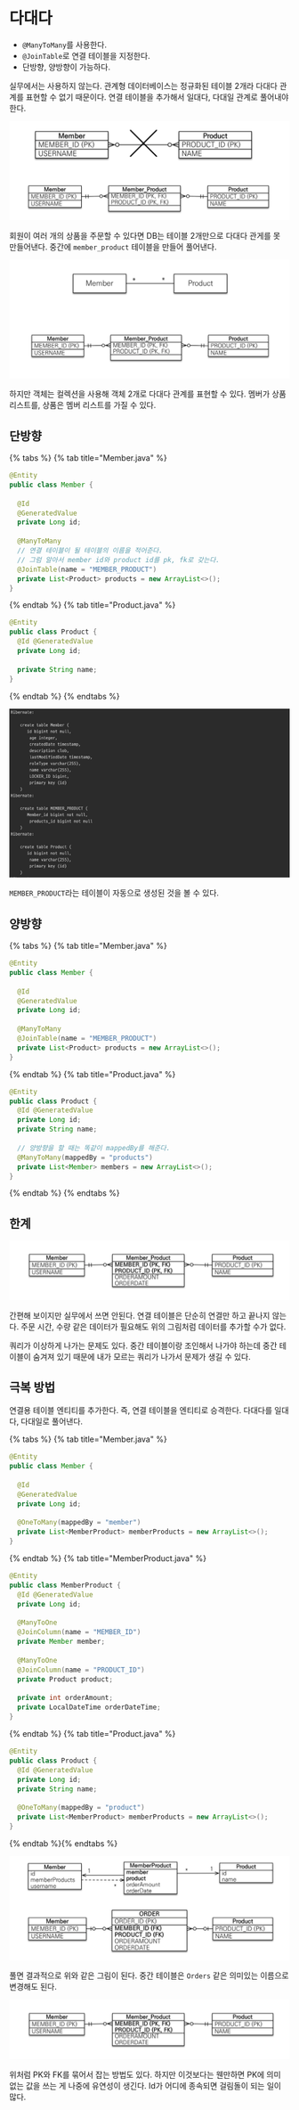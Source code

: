 # 다대다

- `@ManyToMany`를 사용한다.
- `@JoinTable`로 연결 테이블을 지정한다.
- 단방향, 양방향이 가능하다.

실무에서는 사용하지 않는다. 관계형 데이터베이스는 정규화된 테이블 2개라 다대다 관계를 표현할 수 없기 때문이다. 연결 테이블을 추가해서 일대다, 다대일 관계로 풀어내야 한다.

![](../../.gitbook/assets/kimyounghan-orm-jpa/06/screenshot%202021-03-20%20오후%203.15.11.png)
 
회원이 여러 개의 상품을 주문할 수 있다면 DB는 테이블 2개만으로 다대다 관게를 못 만들어낸다. 중간에 `member_product` 테이블을 만들어 풀어낸다.

![](../../.gitbook/assets/kimyounghan-orm-jpa/06/screenshot%202021-03-20%20오후%203.18.07.png)

하지만 객체는 컬렉션을 사용해 객체 2개로 다대다 관계를 표현할 수 있다. 멤버가 상품 리스트를, 상품은 멤버 리스트를 가질 수 있다.

## 단방향

{% tabs %} {% tab title="Member.java" %}

```java
@Entity
public class Member {

  @Id
  @GeneratedValue
  private Long id;

  @ManyToMany
  // 연결 테이블이 될 테이블의 이름을 적어준다.
  // 그럼 알아서 member id와 product id를 pk, fk로 갖는다.
  @JoinTable(name = "MEMBER_PRODUCT")
  private List<Product> products = new ArrayList<>();
}

```

{% endtab %} {% tab title="Product.java" %}

```java
@Entity
public class Product {
  @Id @GeneratedValue
  private Long id;

  private String name;
}

```

{% endtab %} {% endtabs %}

![](../../.gitbook/assets/kimyounghan-orm-jpa/06/screenshot%202021-03-20%20오후%203.28.18.png)

`MEMBER_PRODUCT`라는 테이블이 자동으로 생성된 것을 볼 수 있다.

## 양방향

{% tabs %} {% tab title="Member.java" %}

```java
@Entity
public class Member {

  @Id
  @GeneratedValue
  private Long id;

  @ManyToMany
  @JoinTable(name = "MEMBER_PRODUCT")
  private List<Product> products = new ArrayList<>();
}

```

{% endtab %} {% tab title="Product.java" %}

```java
@Entity
public class Product {
  @Id @GeneratedValue
  private Long id;
  private String name;

  // 양방향을 할 때는 똑같이 mappedBy를 해준다.
  @ManyToMany(mappedBy = "products")
  private List<Member> members = new ArrayList<>();
}

```

{% endtab %} {% endtabs %}

## 한계

![](../../.gitbook/assets/kimyounghan-orm-jpa/06/screenshot%202021-03-20%20오후%203.32.29%201.png)

간편해 보이지만 실무에서 쓰면 안된다. 연결 테이블은 단순히 연결만 하고 끝나지 않는다. 주문 시간, 수량 같은 데이터가 필요해도 위의 그림처럼 데이터를 추가할 수가 없다.

쿼리가 이상하게 나가는 문제도 있다. 중간 테이블이랑 조인해서 나가야 하는데 중간 테이블이 숨겨져 있기 때문에 내가 모르는 쿼리가 나가서 문제가 생길 수 있다.

## 극복 방법

연결용 테이블 엔티티를 추가한다. 즉, 연결 테이블을 엔티티로 승격한다. 다대다를 일대다, 다대일로 풀어낸다.

{% tabs %} {% tab title="Member.java" %}

```java
@Entity
public class Member {

  @Id
  @GeneratedValue
  private Long id;

  @OneToMany(mappedBy = "member")
  private List<MemberProduct> memberProducts = new ArrayList<>();
}

```

{% endtab %} {% tab title="MemberProduct.java" %}

```java
@Entity
public class MemberProduct {
  @Id @GeneratedValue
  private Long id;

  @ManyToOne
  @JoinColumn(name = "MEMBER_ID")
  private Member member;

  @ManyToOne
  @JoinColumn(name = "PRODUCT_ID")
  private Product product;

  private int orderAmount;
  private LocalDateTime orderDateTime;
}
```

{% endtab %} {% tab title="Product.java" %}

```java
@Entity
public class Product {
  @Id @GeneratedValue
  private Long id;
  private String name;

  @OneToMany(mappedBy = "product")
  private List<MemberProduct> memberProducts = new ArrayList<>();
}

```

{% endtab %}{% endtabs %}

![](../../.gitbook/assets/kimyounghan-orm-jpa/06/screenshot%202021-03-20%20오후%203.34.36.png)

풀면 결과적으로 위와 같은 그림이 된다. 중간 테이블은 `Orders` 같은 의미있는 이름으로 변경해도 된다.

![](../../.gitbook/assets/kimyounghan-orm-jpa/06/screenshot%202021-03-20%20오후%203.32.29%201.png)

위처럼 PK와 FK를 묶어서 잡는 방법도 있다. 하지만 이것보다는 웬만하면 PK에 의미 없는 값을 쓰는 게 나중에 유연성이 생긴다. Id가 어디에 종속되면 걸림돌이 되는 일이 많다.